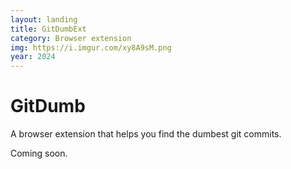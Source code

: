 ```yaml
---
layout: landing
title: GitDumbExt
category: Browser extension
img: https://i.imgur.com/xy8A9sM.png
year: 2024
---
```


<head>
    <title>GitDumb</title>
    <meta name="description" content="A browser extension that helps you find the dumbest git commits.">
    <link rel="icon" href="https://i.imgur.com/xy8A9sM.png" />
    <meta name="title" content="GitDumb" />
</head>
<body>
    <h1>GitDumb</h1>
    <p>A browser extension that helps you find the dumbest git commits.</p>
    <p>Coming soon.</p>
</body>